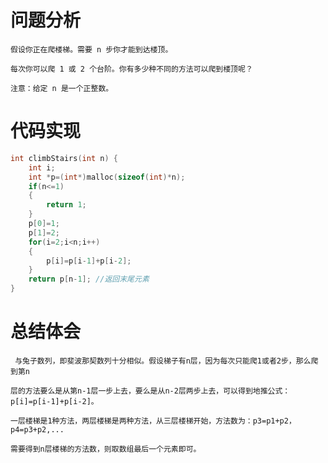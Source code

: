 # 问题分析 #

    假设你正在爬楼梯。需要 n 步你才能到达楼顶。

    每次你可以爬 1 或 2 个台阶。你有多少种不同的方法可以爬到楼顶呢？

    注意：给定 n 是一个正整数。 

# 代码实现 #
```C
int climbStairs(int n) {
    int i;
    int *p=(int*)malloc(sizeof(int)*n);
    if(n<=1)
    {
        return 1;
    }
    p[0]=1;
    p[1]=2;
    for(i=2;i<n;i++)
    {
        p[i]=p[i-1]+p[i-2];
    }
    return p[n-1]; //返回末尾元素
}
```
# 总结体会 #
     与兔子数列，即斐波那契数列十分相似。假设梯子有n层，因为每次只能爬1或者2步，那么爬到第n

    层的方法要么是从第n-1层一步上去，要么是从n-2层两步上去，可以得到地推公式：p[i]=p[i-1]+p[i-2]。

    一层楼梯是1种方法，两层楼梯是两种方法，从三层楼梯开始，方法数为：p3=p1+p2，p4=p3+p2,... 

    需要得到n层楼梯的方法数，则取数组最后一个元素即可。